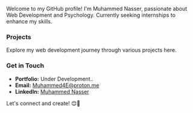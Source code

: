 Welcome to my GitHub profile! I'm Muhammed Nasser, passionate about Web Development and Psychology. Currently seeking internships to enhance my skills.

### Projects

Explore my web development journey through various projects here.

### Get in Touch

- **Portfolio:** Under Development..
- **Email:** [Muhammed4E@proton.me](mailto:muhammed4e@proton.me)
- **LinkedIn:** [Muhammed Nasser](https://www.linkedin.com/@Muhammed4E)

Let's connect and create! 😊🚀
